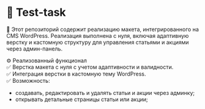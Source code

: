 # 💼 Test-task
📄 Этот репозиторий содержит реализацию макета, интегрированного на CMS WordPress. Реализация выполнена с нуля, включая адаптивную верстку и кастомную структуру для управления статьями и акциями через админ-панель.

⚙️ Реализованный функционал\
✅ Верстка макета с нуля с учетом адаптивности и валидности.\
✅ Интеграция верстки в кастомную тему WordPress.\
✅ Возможность:
  - создавать, редактировать и удалять статьи и акции через админку;
  - открывать детальные страницы статьи или акции;



